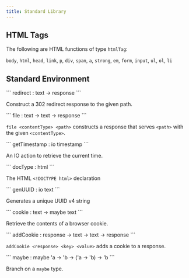 ```yaml
---
title: Standard Library
---
```


## HTML Tags

The following are HTML functions of type `htmlTag`:

`body`, `html`, `head`, `link`, `p`, `div`, `span`, `a`,
`strong`, `em`, `form`, `input`, `ul`, `ol`, `li`

## Standard Environment

<section>
```
redirect : text -> response
```

Construct a 302 redirect response to the given path.
</section>

<section>
```
file : text -> text -> response
```

`file <contentType> <path>`
constructs a response that serves `<path>` with the given `<contentType>`.
</section>

<section>
```
getTimestamp : io timestamp
```

An IO action to retrieve the current time.
</section>

<section>
```
docType : html
```

The HTML `<!DOCTYPE html>` declaration
</section>

<section>
```
genUUID : io text
```

Generates a unique UUID v4 string
</section>

<section>
```
cookie : text -> maybe text
```

Retrieve the contents of a browser cookie.
</section>

<section>
```
addCookie : response -> text -> text -> response
```

`addCookie <response> <key> <value>` adds a cookie to a response.
</section>

<section>
```
maybe : maybe 'a -> 'b -> ('a -> 'b) -> 'b
```

Branch on a `maybe` type.
</section>

